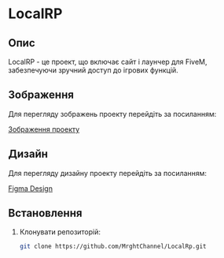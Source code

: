 # LocalRP

## Опис

LocalRP - це проект, що включає сайт і лаунчер для FiveM, забезпечуючи зручний доступ до ігрових функцій.

## Зображення

Для перегляду зображень проекту перейдіть за посиланням:

[Зображення проекту](https://github.com/MrghtChannel/LocalRp/blob/main/img/README.md)

## Дизайн

Для перегляду дизайну проекту перейдіть за посиланням:

[Figma Design](https://www.figma.com/design/IoAlPgcu8W4zaFaBINNO0s/LC?node-id=0-1&node-type=canvas&t=4aolbz2geG9wn7Ri-0)

## Встановлення

1. Клонувати репозиторій:
   ```bash
   git clone https://github.com/MrghtChannel/LocalRp.git
